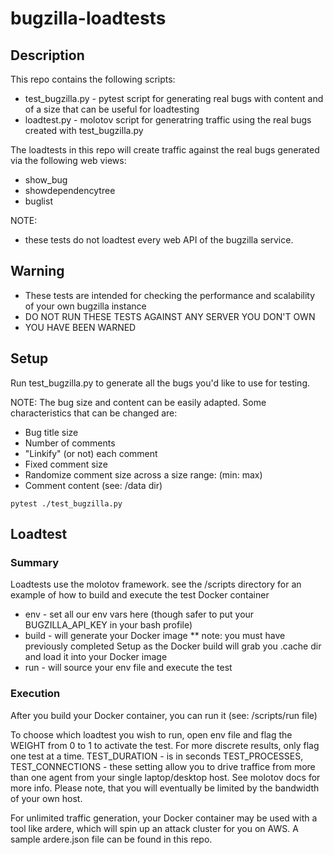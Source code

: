 # bugzilla-loadtests

## Description
This repo contains the following scripts:
* test_bugzilla.py - pytest script for generating real bugs with content and of a size that can be useful for loadtesting
* loadtest.py - molotov script for generatring traffic using the real bugs created with test_bugzilla.py 

The loadtests in this repo will create traffic against the real bugs generated via the following web views:
* show_bug
* showdependencytree 
* buglist

NOTE:
* these tests do not loadtest every web API of the bugzilla service.


## Warning
* These tests are intended for checking the performance and scalability of your own
  bugzilla instance
* DO NOT RUN THESE TESTS AGAINST ANY SERVER YOU DON'T OWN 
* YOU HAVE BEEN WARNED

## Setup
Run test_bugzilla.py to generate all the bugs you'd like to use for testing.

NOTE:
The bug size and content can be easily adapted. Some characteristics that can be changed are:
* Bug title size
* Number of comments
* "Linkify" (or not) each comment
* Fixed comment size
* Randomize comment size across a size range: (min: max)
* Comment content (see: /data dir)


```
pytest ./test_bugzilla.py
```

## Loadtest

### Summary
Loadtests use the molotov framework.  see the /scripts directory for an example of how
to build and execute the test Docker container
* env - set all our env vars here (though safer to put your BUGZILLA_API_KEY in your bash profile)
* build - will generate your Docker image
** note: you must have previously completed Setup as the Docker build will grab you .cache dir and 
   load it into your Docker image
* run - will source your env file and execute the test

### Execution 
After you build your Docker container, you can run it (see: /scripts/run file)

To choose which loadtest you wish to run, open env file and flag the WEIGHT from 0 to 1 
to activate the test. For more discrete results, only flag one test at a time.
TEST_DURATION - is in seconds
TEST_PROCESSES, TEST_CONNECTIONS - these setting allow you to drive traffice from more than one agent from your
single laptop/desktop host.  See molotov docs for more info.  Please note, that you will eventually be limited
by the bandwidth of your own host.  

For unlimited traffic generation, your Docker container may be used with a tool like ardere, which will
spin up an attack cluster for you on AWS.  A sample ardere.json file can be found in this repo.
